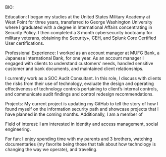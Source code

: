 BIO: 

Education: I began my studies at the United States Military Academy at West Point for three years, transferred to George Washington University where I graduated with a degree in International Affairs concentrating in Security Policy. I then completed a 3 month cybersecurity bootcamp for military veterans, obtaining the Security+, CEH, and Splunk Core Certified User certifications.

Professional Experience: I worked as an account manager at MUFG Bank, a Japanese International Bank, for one year. As an account manager I engaged with clients to understand customers’ needs, handled sensitive customer and bank documents, and maintained client relationships.

I currently work as a SOC Audit Consultant. In this role, I discuss with clients the risks from their use of technology, evaluate the design and operating effectiveness of technology controls pertaining to client’s internal controls, and communicate audit findings and control redesign recommendations.

Projects: My current project is updating my GitHub to tell the story of how I found myself on the information security path and showcase projects that I have planned in the coming months. Additionally, I am a member of 

Field of interest: I am interested in identity and access management, social engineering. 

For fun: I enjoy spending time with my parents  and 3 brothers, watching documentaries (my favorite being those that talk about how technology is changing the way we operate), and traveling. 
